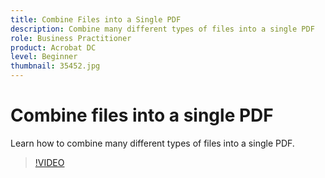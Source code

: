 ```yaml
---
title: Combine Files into a Single PDF
description: Combine many different types of files into a single PDF
role: Business Practitioner
product: Acrobat DC
level: Beginner
thumbnail: 35452.jpg
---
```


# Combine files into a single PDF

Learn how to combine many different types of files into a single PDF. 

>[!VIDEO](https://video.tv.adobe.com/v/35452?hidetitle=true)

